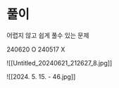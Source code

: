 # 풀이

어렵지 않고 쉽게 풀수 있는 문제



240620 O
240517 X

![[Untitled_20240621_212627_8.jpg]]


![[2024. 5. 15. - 46.jpg]]